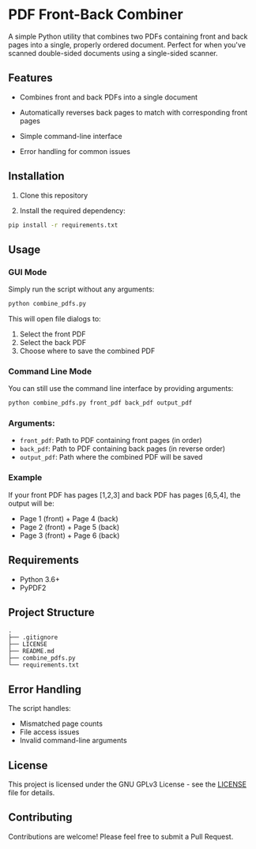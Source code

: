 # PDF Front-Back Combiner

A simple Python utility that combines two PDFs containing front and back pages into a single, properly ordered document. Perfect for when you've scanned double-sided documents using a single-sided scanner.


## Features

- Combines front and back PDFs into a single document

- Automatically reverses back pages to match with corresponding front pages

- Simple command-line interface

- Error handling for common issues


## Installation

1. Clone this repository

2. Install the required dependency:

```bash
pip install -r requirements.txt
```

## Usage

### GUI Mode
Simply run the script without any arguments:
```bash
python combine_pdfs.py
```

This will open file dialogs to:
1. Select the front PDF
2. Select the back PDF
3. Choose where to save the combined PDF

### Command Line Mode
You can still use the command line interface by providing arguments:
```bash
python combine_pdfs.py front_pdf back_pdf output_pdf
```

### Arguments:
- `front_pdf`: Path to PDF containing front pages (in order)
- `back_pdf`: Path to PDF containing back pages (in reverse order)
- `output_pdf`: Path where the combined PDF will be saved

### Example
If your front PDF has pages [1,2,3] and back PDF has pages [6,5,4], the output will be:
- Page 1 (front) + Page 4 (back)
- Page 2 (front) + Page 5 (back)
- Page 3 (front) + Page 6 (back)

## Requirements
- Python 3.6+
- PyPDF2

## Project Structure
```
.
├── .gitignore
├── LICENSE
├── README.md
├── combine_pdfs.py
└── requirements.txt
```

## Error Handling
The script handles:
- Mismatched page counts
- File access issues
- Invalid command-line arguments

## License
This project is licensed under the GNU GPLv3 License - see the [LICENSE](LICENSE) file for details.

## Contributing
Contributions are welcome! Please feel free to submit a Pull Request.
